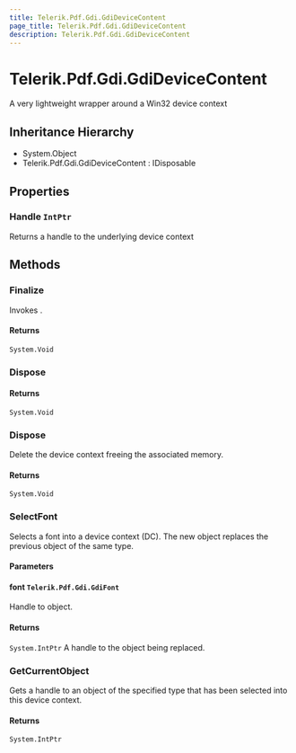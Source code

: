 ```yaml
---
title: Telerik.Pdf.Gdi.GdiDeviceContent
page_title: Telerik.Pdf.Gdi.GdiDeviceContent
description: Telerik.Pdf.Gdi.GdiDeviceContent
---
```


# Telerik.Pdf.Gdi.GdiDeviceContent

A very lightweight wrapper around a Win32 device context

## Inheritance Hierarchy

* System.Object
* Telerik.Pdf.Gdi.GdiDeviceContent : IDisposable

## Properties

###  Handle `IntPtr`

Returns a handle to the underlying device context

## Methods

###  Finalize

Invokes .

#### Returns

`System.Void` 

###  Dispose

#### Returns

`System.Void` 

###  Dispose

Delete the device context freeing the associated memory.

#### Returns

`System.Void` 

###  SelectFont

Selects a font into a device context (DC). The new object 
                replaces the previous object of the same type.

#### Parameters

#### font `Telerik.Pdf.Gdi.GdiFont`

Handle to object.

#### Returns

`System.IntPtr` A handle to the object being replaced.

###  GetCurrentObject

Gets a handle to an object of the specified type that has been 
                selected into this device context.

#### Returns

`System.IntPtr` 


